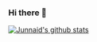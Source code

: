 ### Hi there 👋

<!--
**iamjunnaid/iamjunnaid** is a ✨ _special_ ✨ repository because its `README.md` (this file) appears on your GitHub profile.

Here are some ideas to get you started:

- 🔭 Open for new opportunities as a System Engineer, Test Engineer or 5G Network Engineer<br/>
- 👩🏻‍🎓 Studied Wireless Engineering at [University of Oulu, Finland](https://www.oulu.fi/fi)<br/>
- 💬 Currently, learning about Python & Robot Framework<br/>
- 👩🏻‍💻 Programming journey at [Leetcode](https://leetcode.com/u/Junnaid966/)<br/>

-->

<!-- GitHub stats from https://github.com/anuraghazra/github-readme-stats -->
[![Junnaid's github stats](https://github-readme-stats.vercel.app/api?username=iamjunnaid&count_private=true&show_icons=true&theme=radical&hide_rank=false)](https://github.com/anuraghazra/github-readme-stats)
